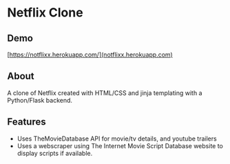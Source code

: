 # Netflix Clone

## Demo
[https://notflixx.herokuapp.com/](notflixx.herokuapp.com)

## About
A clone of Netflix created with HTML/CSS and jinja templating with a Python/Flask backend. 


## Features
- Uses TheMovieDatabase API for movie/tv details, and youtube trailers 
- Uses a webscraper using The Internet Movie Script Database website to display scripts if available. 


